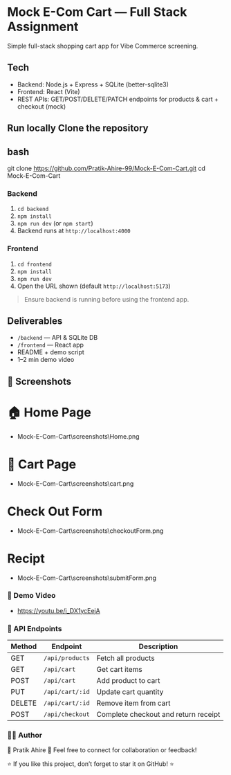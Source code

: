 # Mock E-Com Cart — Full Stack Assignment

Simple full-stack shopping cart app for Vibe Commerce screening.

## Tech
- Backend: Node.js + Express + SQLite (better-sqlite3)
- Frontend: React (Vite)
- REST APIs: GET/POST/DELETE/PATCH endpoints for products & cart + checkout (mock)

## Run locally Clone the repository
## bash
git clone https://github.com/Pratik-Ahire-99/Mock-E-Com-Cart.git
cd Mock-E-Com-Cart

### Backend
1. `cd backend`
2. `npm install`
3. `npm run dev` (or `npm start`)
4. Backend runs at `http://localhost:4000`

### Frontend
1. `cd frontend`
2. `npm install`
3. `npm run dev`
4. Open the URL shown (default `http://localhost:5173`)

> Ensure backend is running before using the frontend app.

## Deliverables
- `/backend` — API & SQLite DB
- `/frontend` — React app
- README + demo script
- 1–2 min demo video

## 📸 Screenshots
# 🏠 Home Page
- Mock-E-Com-Cart\screenshots\Home.png

# 🛒 Cart Page
- Mock-E-Com-Cart\screenshots\cart.png

# Check Out Form
- Mock-E-Com-Cart\screenshots\checkoutForm.png

# Recipt 
- Mock-E-Com-Cart\screenshots\submitForm.png

### 🎥 Demo Video
- https://youtu.be/i_DX1ycEejA

### 🧾 API Endpoints

| Method | Endpoint        | Description                          |
| ------ | --------------- | ------------------------------------ |
| GET    | `/api/products` | Fetch all products                   |
| GET    | `/api/cart`     | Get cart items                       |
| POST   | `/api/cart`     | Add product to cart                  |
| PUT    | `/api/cart/:id` | Update cart quantity                 |
| DELETE | `/api/cart/:id` | Remove item from cart                |
| POST   | `/api/checkout` | Complete checkout and return receipt |

### 🧑‍💻 Author

👤 Pratik Ahire
📧 Feel free to connect for collaboration or feedback!

⭐ If you like this project, don’t forget to star it on GitHub! ⭐